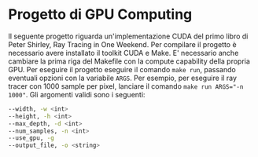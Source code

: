 # Progetto di GPU Computing
Il seguente progetto riguarda un'implementazione CUDA del primo libro di Peter Shirley, Ray Tracing in One Weekend.
Per compilare il progetto è necessario avere installato il toolkit CUDA e Make. E' necessario anche cambiare la prima riga del Makefile con la compute capability della propria GPU.
Per eseguire il progetto eseguire il comando `make run`, passando eventuali opzioni con la variabile `ARGS`. Per esempio, per eseguire il ray tracer con 1000 sample per pixel, lanciare il comando `make run ARGS="-n 1000"`. Gli argomenti validi sono i seguenti:

```bash
--width, -w <int>
--height, -h <int>
--max_depth, -d <int>
--num_samples, -n <int>
--use_gpu, -g
--output_file, -o <string>
```